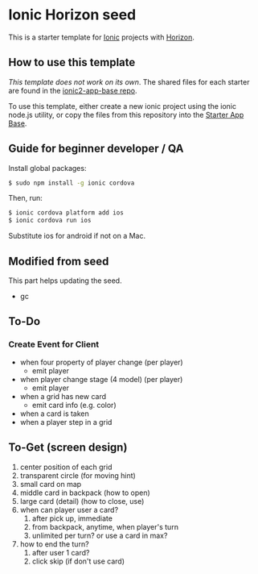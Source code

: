 # Ionic Horizon seed
This is a starter template for [Ionic](http://ionicframework.com/docs/) projects with [Horizon](http://horizon.io/docs/).

## How to use this template

*This template does not work on its own*. The shared files for each starter are found in the [ionic2-app-base repo](https://github.com/driftyco/ionic2-app-base).

To use this template, either create a new ionic project using the ionic node.js utility, or copy the files from this repository into the [Starter App Base](https://github.com/driftyco/ionic2-app-base).

## Guide for beginner developer / QA

Install global packages:

```bash
$ sudo npm install -g ionic cordova
```

Then, run:

```bash
$ ionic cordova platform add ios
$ ionic cordova run ios
```

Substitute ios for android if not on a Mac.

## Modified from seed
This part helps updating the seed.
- gc

## To-Do
### Create Event for Client
- when four property of player change (per player)
    - emit player
- when player change stage (4 model) (per player)
    - emit player
- when a grid has new card
    - emit card info (e.g. color)
- when a card is taken
- when a player step in a grid

## To-Get (screen design)
1. center position of each grid
2. transparent circle (for moving hint)
3. small card on map
4. middle card in backpack (how to open)
5. large card (detail) (how to close, use)
6. when can player user a card?
    1. after pick up, immediate
    2. from backpack, anytime, when player's turn
    3. unlimited per turn? or use a card in max?
7. how to end the turn?
    1. after user 1 card?
    2. click skip (if don't use card)
